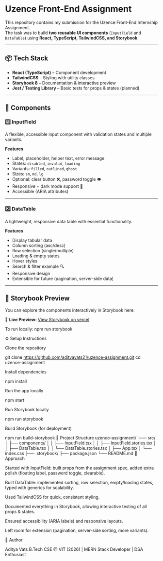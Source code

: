 # Uzence Front-End Assignment 

This repository contains my submission for the Uzence Front-End Internship Assignment.  
The task was to build **two reusable UI components** (`InputField` and `DataTable`) using **React, TypeScript, TailwindCSS, and Storybook**.

---

## 📦 Tech Stack
- **React (TypeScript)** – Component development  
- **TailwindCSS** – Styling with utility classes  
- **Storybook 8** – Documentation & interactive preview  
- **Jest / Testing Library** – Basic tests for props & states (planned)  

---

## 🎯 Components

### 1️⃣ InputField
A flexible, accessible input component with validation states and multiple variants.

**Features**
- Label, placeholder, helper text, error message
- States: `disabled`, `invalid`, `loading`
- Variants: `filled`, `outlined`, `ghost`
- Sizes: `sm`, `md`, `lg`
- Optional: clear button ❌, password toggle 👁️
- Responsive + dark mode support 🌙
- Accessible (ARIA attributes)

---

### 2️⃣ DataTable
A lightweight, responsive data table with essential functionality.

**Features**
- Display tabular data
- Column sorting (asc/desc)
- Row selection (single/multiple)
- Loading & empty states
- Hover styles
- Search & filter example 🔍
- Responsive design
- Extensible for future (pagination, server-side data)

---

## 📘 Storybook Preview
You can explore the components interactively in Storybook here:  

🔗 **Live Preview:** [View Storybook on vercel](https://uzence-assignment-psi.vercel.app)  

To run locally:
npm run storybook


⚙️ Setup Instructions

Clone the repository

git clone https://github.com/adityavats21/uzence-assignment.git
cd uzence-assignment


Install dependencies

npm install


Run the app locally

npm start


Run Storybook locally

npm run storybook


Build Storybook (for deployment)

npm run build-storybook
📂 Project Structure
uzence-assignment/
 ├── src/
 │   ├── components/
 │   │   ├── InputField.tsx
 │   │   ├── InputField.stories.tsx
 │   │   ├── DataTable.tsx
 │   │   └── DataTable.stories.tsx
 │   ├── App.tsx
 │   └── index.css
 ├── .storybook/
 ├── package.json
 └── README.md
🧠 Approach

Started with InputField: built props from the assignment spec, added extra polish (floating label, password toggle, clearable).

Built DataTable: implemented sorting, row selection, empty/loading states, typed with generics for scalability.

Used TailwindCSS for quick, consistent styling.

Documented everything in Storybook, allowing interactive testing of all props & states.

Ensured accessibility (ARIA labels) and responsive layouts.

Left room for extension (pagination, server-side sorting, more variants).


🙋 Author

Aditya Vats
B.Tech CSE @ VIT (2026) | MERN Stack Developer | DSA Enthusiast
